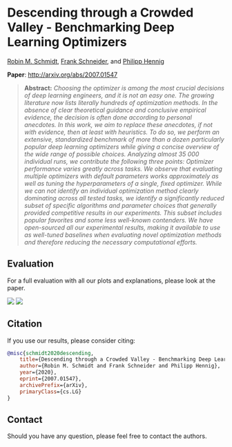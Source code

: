 # Descending through a Crowded Valley - Benchmarking Deep Learning Optimizers

[Robin M. Schmidt](https://scholar.google.de/citations?user=20vb63kAAAAJ&hl=de), [Frank Schneider](https://scholar.google.com/citations?user=znq-WkAAAAAJ&hl=en), and [Philipp Hennig](https://scholar.google.de/citations?user=UeG5w08AAAAJ&hl=en)

**Paper**: http://arxiv.org/abs/2007.01547

> **Abstract:** *Choosing the optimizer is among the most crucial decisions of deep learning engineers, and it is not an easy one. The growing literature now lists literally hundreds of optimization methods. In the absence of clear theoretical guidance and conclusive empirical evidence, the decision is often done according to personal anecdotes. In this work, we aim to replace these anecdotes, if not with evidence, then at least with heuristics. To do so, we perform an extensive, standardized benchmark of more than a dozen particularly popular deep learning optimizers while giving a concise overview of the wide range of possible choices. Analyzing almost 35 000 individual runs, we contribute the following three points: Optimizer performance varies greatly across tasks. We observe that evaluating multiple optimizers with default parameters works approximately as well as tuning the hyperparameters of a single, fixed optimizer. While we can not identify an individual optimization method clearly dominating across all tested tasks, we identify a significantly reduced subset of specific algorithms and parameter choices that generally provided competitive results in our experiments. This subset includes popular favorites and some less well-known contenders. We have open-sourced all our experimental results, making it available to use as well-tuned baselines when evaluating novel optimization methods and therefore reducing the necessary computational efforts.* 


## Evaluation

For a full evaluation with all our plots and explanations, please look at the paper.

<img src = "https://i.imgur.com/450YoFl.png" >

<img src = "https://i.imgur.com/Yu96SyP.png" >

## Citation
If you use our results, please consider citing:

```bibtex
@misc{schmidt2020descending,
    title={Descending through a Crowded Valley - Benchmarking Deep Learning Optimizers},
    author={Robin M. Schmidt and Frank Schneider and Philipp Hennig},
    year={2020},
    eprint={2007.01547},
    archivePrefix={arXiv},
    primaryClass={cs.LG}
}
```
    
## Contact
Should you have any question, please feel free to contact the authors.
